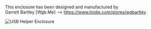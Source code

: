 This enclosure has been designed and manufactured by  
Garrett Bartley [Wgb.Me] --> https://www.tindie.com/stores/wgbartley 

![USB Helper Enclosure](/itsf3o6.jpg)
